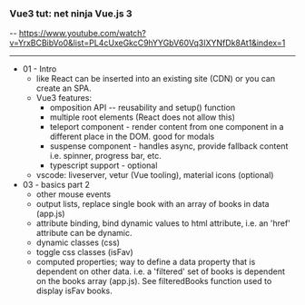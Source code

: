 ### Vue3 tut: net ninja Vue.js 3

-- https://www.youtube.com/watch?v=YrxBCBibVo0&list=PL4cUxeGkcC9hYYGbV60Vq3IXYNfDk8At1&index=1

---
- 01 - Intro
  - like React can be inserted into an existing site (CDN) or you can create an SPA.
  - Vue3 features:
    - omposition API -- reusability and setup() function
    - multiple root elements (React does not allow this)
    - teleport component - render content from one component in a different place in the DOM. good for modals
    - suspense component - handles async, provide fallback content i.e. spinner, progress bar, etc.
    - typescript support - optional
  - vscode: liveserver, vetur (Vue tooling), material icons (optional)
- 03 - basics part 2
  - other mouse events
  - output lists, replace single book with an array of books in data (app.js)
  - attribute binding, bind dynamic values to html attribute, i.e. an 'href' attribute can be dynamic.
  - dynamic classes (css)
  - toggle css classes (isFav)
  - computed properties; way to define a data property that is dependent on other data. i.e. a 'filtered' set of books is dependent on the books array (app.js). See filteredBooks function used to display isFav books.